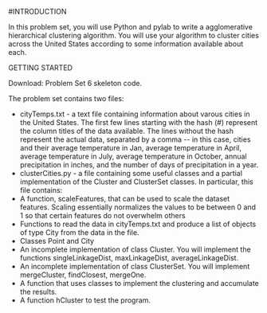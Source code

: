 #INTRODUCTION

In this problem set, you will use Python and pylab to write a agglomerative hierarchical clustering algorithm. You will use your algorithm to cluster cities across the United States according to some information available about each.

GETTING STARTED

Download: Problem Set 6 skeleton code.

The problem set contains two files:

* cityTemps.txt - a text file containing information about varous cities in the United States. The first few lines starting with the hash (#) represent the column titles of the data available. The lines without the hash represent the actual data, separated by a comma -- in this case, cities and their average temperature in Jan, average temperature in April, average temperature in July, average temperature in October, annual precipitation in inches, and the number of days of precipitation in a year.
* clusterCities.py - a file containing some useful classes and a partial implementation of the Cluster and ClusterSet classes. In particular, this file contains:
* A function, scaleFeatures, that can be used to scale the dataset features. Scaling essentially normalizes the values to be between 0 and 1 so that certain features do not overwhelm others
* Functions to read the data in cityTemps.txt and produce a list of objects of type City from the data in the file.
* Classes Point and City
* An incomplete implementation of class Cluster. You will implement the functions singleLinkageDist, maxLinkageDist, averageLinkageDist.
* An incomplete implementation of class ClusterSet. You will implement mergeCluster, findClosest, mergeOne.
* A function that uses classes to implement the clustering and accumulate the results.
* A function hCluster to test the program.
